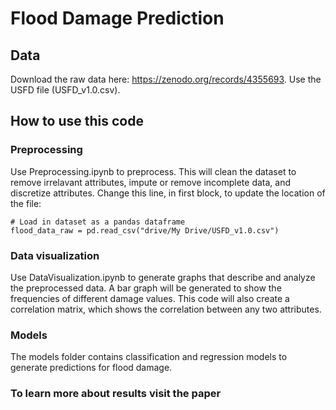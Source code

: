 # Flood Damage Prediction
## Data
Download the raw data here: https://zenodo.org/records/4355693. Use the USFD file (USFD_v1.0.csv).

## How to use this code

### Preprocessing
Use Preprocessing.ipynb to preprocess. This will clean the dataset to remove irrelavant attributes, impute or remove incomplete data, and discretize attributes.
Change this line, in first block, to update the location of the file:
~~~
# Load in dataset as a pandas dataframe
flood_data_raw = pd.read_csv("drive/My Drive/USFD_v1.0.csv")
~~~

### Data visualization
Use DataVisualization.ipynb to generate graphs that describe and analyze the preprocessed data. A bar graph will be generated to show the frequencies of different damage values. This code will also create a correlation matrix, which shows the correlation between any two attributes. 

### Models
The models folder contains classification and regression models to generate predictions for flood damage.

### To learn more about results visit the paper
